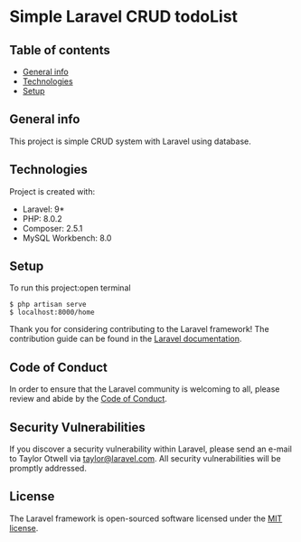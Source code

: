 # Simple Laravel CRUD todoList

## Table of contents
* [General info](#general-info)
* [Technologies](#technologies)
* [Setup](#setup)

## General info
This project is simple  CRUD system with Laravel using database.

## Technologies
Project is created with:
* Laravel: 9*
* PHP: 8.0.2
* Composer: 2.5.1
* MySQL Workbench: 8.0

## Setup
To run this project:open terminal
```
$ php artisan serve
$ localhost:8000/home

```
Thank you for considering contributing to the Laravel framework! The contribution guide can be found in the [Laravel documentation](https://laravel.com/docs/contributions).

## Code of Conduct

In order to ensure that the Laravel community is welcoming to all, please review and abide by the [Code of Conduct](https://laravel.com/docs/contributions#code-of-conduct).

## Security Vulnerabilities

If you discover a security vulnerability within Laravel, please send an e-mail to Taylor Otwell via [taylor@laravel.com](mailto:taylor@laravel.com). All security vulnerabilities will be promptly addressed.

## License

The Laravel framework is open-sourced software licensed under the [MIT license](https://opensource.org/licenses/MIT).
